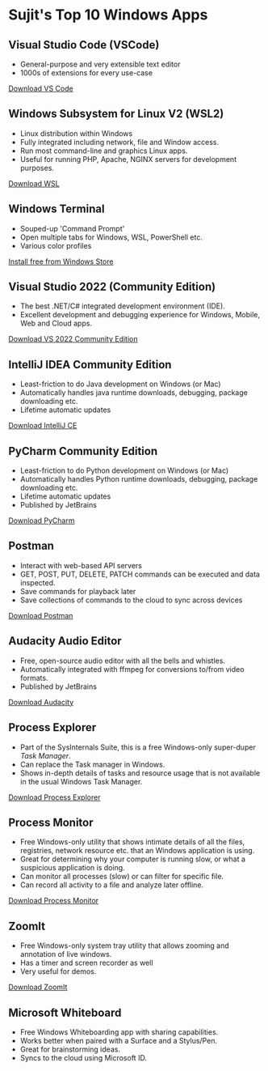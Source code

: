 # Sujit's Top 10 Windows Apps

## Visual Studio Code (VSCode)

- General-purpose and very extensible text editor
- 1000s of extensions for every use-case

[Download VS Code](https://code.visualstudio.com/Download)

## Windows Subsystem for Linux V2 (WSL2)

- Linux distribution within Windows
- Fully integrated including network, file and Window access.
- Run most command-line and graphics Linux apps.
- Useful for running PHP, Apache, NGINX servers for development purposes.

[Download WSL](https://learn.microsoft.com/en-us/windows/wsl/install)

## Windows Terminal

- Souped-up 'Command Prompt'
- Open multiple tabs for Windows, WSL, PowerShell etc.
- Various color profiles

[Install free from Windows Store](https://www.microsoft.com/store/productId/9N0DX20HK701)

## Visual Studio 2022 (Community Edition)

- The best .NET/C# integrated development environment (IDE).
- Excellent development and debugging experience for Windows, Mobile, Web and Cloud apps.

[Download VS 2022 Community Edition](https://visualstudio.microsoft.com/vs/community/)

## IntelliJ IDEA Community Edition

- Least-friction to do Java development on Windows (or Mac)
- Automatically handles java runtime downloads, debugging, package downloading etc.
- Lifetime automatic updates

[Download IntelliJ CE](https://www.jetbrains.com/idea/download/#section=windows)

## PyCharm Community Edition

- Least-friction to do Python development on Windows (or Mac)
- Automatically handles Python runtime downloads, debugging, package downloading etc.
- Lifetime automatic updates
- Published by JetBrains

[Download PyCharm](https://www.jetbrains.com/pycharm/download/#section=windows)

## Postman

- Interact with web-based API servers
- GET, POST, PUT, DELETE, PATCH commands can be executed and data inspected.
- Save commands for playback later
- Save collections of commands to the cloud to sync across devices

[Download Postman](https://www.postman.com/downloads/)

## Audacity Audio Editor

- Free, open-source audio editor with all the bells and whistles.
- Automatically integrated with ffmpeg for conversions to/from video formats.
- Published by JetBrains

[Download Audacity](https://www.audacityteam.org/download/)

## Process Explorer

- Part of the SysInternals Suite, this is a free Windows-only super-duper *Task Manager*.
- Can replace the Task manager in Windows.
- Shows in-depth details of tasks and resource usage that is not available in the usual Windows Task Manager.

[Download Process Explorer](https://learn.microsoft.com/en-us/sysinternals/downloads/process-explorer)

## Process Monitor

- Free Windows-only utility that shows intimate details of all the files, registries, network resource etc. that an Windows application is using.
- Great for determining why your computer is running slow, or what a suspicious application is doing.
- Can monitor all processes (slow) or can filter for specific file.
- Can record all activity to a file and analyze later offline.

[Download Process Monitor](https://learn.microsoft.com/en-us/sysinternals/downloads/procmon)

## ZoomIt

- Free Windows-only system tray utility that allows zooming and annotation of live windows.
- Has a timer and screen recorder as well
- Very useful for demos.

[Download ZoomIt](https://learn.microsoft.com/en-us/sysinternals/downloads/zoomit)

## Microsoft Whiteboard

- Free Windows Whiteboarding app with sharing capabilities.
- Works better when paired with a Surface and a Stylus/Pen.
- Great for brainstorming ideas.
- Syncs to the cloud using Microsoft ID.
